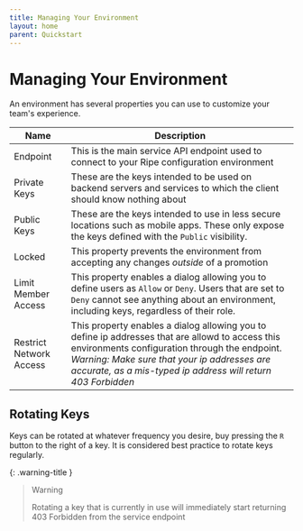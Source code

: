 ```yaml
---
title: Managing Your Environment
layout: home
parent: Quickstart
---
```

# Managing Your Environment

An environment has several properties you can use to customize your team's experience.

Name|Description
-|-
Endpoint|This is the main service API endpoint used to connect to your Ripe configuration environment
Private Keys|These are the keys intended to be used on backend servers and services to which the client should know nothing about
Public Keys|These are the keys intended to use in less secure locations such as mobile apps. These only expose the keys defined with the `Public` visibility.
Locked|This property prevents the environment from accepting any changes *outside* of a promotion
Limit Member Access|This property enables a dialog allowing you to define users as `Allow` or `Deny`. Users that are set to `Deny` cannot see anything about an environment, including keys, regardless of their role.
Restrict Network Access|This property enables a dialog allowing you to define ip addresses that are allowd to access this environments configuration through the endpoint. *Warning: Make sure that your ip addresses are accurate, as a mis-typed ip address will return 403 Forbidden*

## Rotating Keys
Keys can be rotated at whatever frequency you desire, buy pressing the `R` button to the right of a key. It is considered best practice to rotate keys regularly.

{: .warning-title }
> Warning
>
> Rotating a key that is currently in use will immediately start returning 403 Forbidden from the service endpoint